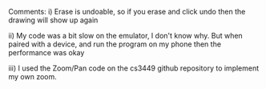 Comments:
i) Erase is undoable, so if you erase and click undo then the drawing will show up again

ii) My code was a bit slow on the emulator, I don't know why. But when paired with a device,
and run the program on my phone then the performance was okay

iii) I used the Zoom/Pan code on the cs3449 github repository to implement my own zoom.